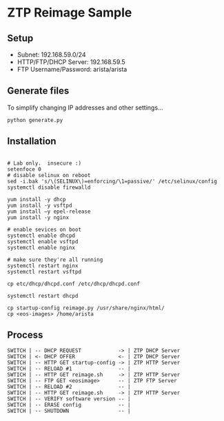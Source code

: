 # ZTP Reimage Sample

## Setup

- Subnet: 192.168.59.0/24
- HTTP/FTP/DHCP Server: 192.168.59.5
- FTP Username/Password: arista/arista

## Generate files

To simplify changing IP addresses and other settings...

```
python generate.py
```

## Installation

```

# Lab only.  insecure :)
setenfoce 0
# disable selinux on reboot
sed -i.bak 's/\(SELINUX\)=enforcing/\1=passive/' /etc/selinux/config
systemctl disable firewalld

yum install -y dhcp
yum install -y vsftpd
yum install –y epel-release
yum install -y nginx

# enable sevices on boot
systemctl enable dhcpd
systemctl enable vsftpd
systemctl enable nginx

# make sure they're all running
systemctl restart nginx
systemctl restart vsftpd

cp etc/dhcp/dhcpd.conf /etc/dhcp/dhcpd.conf

systemctl restart dhcpd

cp startup-config reimage.py /usr/share/nginx/html/
cp <eos-images> /home/arista
```

## Process

```
SWITCH | -- DHCP REQUEST            -> | ZTP DHCP Server
SWITCH | <- DHCP OFFER              <- | ZTP DHCP Server
SWITCH | -- HTTP GET startup-config -> | ZTP HTTP Server
SWITCH | -- RELOAD #1               -- | 
SWTICH | -- HTTP GET reimage.sh     -> | ZTP HTTP Server
SWITCH | -- FTP GET <eosimage>      -- | ZTP FTP Server
SWITCH | -- RELOAD #2               -- |
SWTICH | -- HTTP GET reimage.sh     -> | ZTP HTTP Server
SWITCH | -- VERIFY software version -- |
SWITCH | -- ERASE config            -- |
SWITCH | -- SHUTDOWN                -- |
```